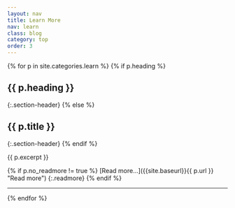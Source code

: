 ```yaml
---
layout: nav
title: Learn More
nav: learn
class: blog
category: top
order: 3
---
```


{% for p in site.categories.learn %}
{% if p.heading %}
## {{ p.heading }}
{:.section-header}
{% else %}
## {{ p.title }}
{:.section-header}
{% endif %}

{{ p.excerpt }}

{% if p.no_readmore != true %}
[Read more...]({{site.baseurl}}{{ p.url }} "Read more")
{:.readmore}
{% endif %}
- - -
{% endfor %}